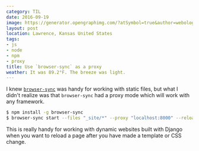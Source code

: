 ```yaml
---
category: TIL
date: 2016-09-19
image: https://generator.opengraphimg.com/?atSymbol=true&author=webology&authorSize=text-2xl&style=modern&tags=js%2Cnode%2Cnpm%2Cproxy&title=Use+%60browser-sync%60+as+a+proxy
layout: post
location: Lawrence, Kansas United States
tags:
- js
- node
- npm
- proxy
title: Use `browser-sync` as a proxy
weather: It was 89.2°F. The breeze was light.
---
```


I knew [`browser-sync`](https://www.browsersync.io/) was handy for working with static files, but what I didn't realize was that `browser-sync` had a proxy mode which will work with any framework.

```bash
$ npm install -g browser-sync
$ browser-sync start --files "_site/*" --proxy "localhost:8000" --reloadDelay "1000"
```

This is really handy for working with dynamic websites built with Django when you want to reload a page after you have made a template or CSS change.